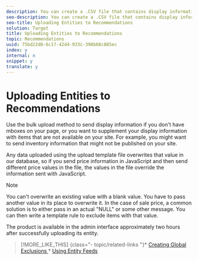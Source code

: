 ```yaml
---
description: You can create a .CSV file that contains display information for your products, then bulk upload it to the recommendations server.
seo-description: You can create a .CSV file that contains display information for your products, then bulk upload it to the recommendations server.
seo-title: Uploading Entities to Recommendations
solution: Target
title: Uploading Entities to Recommendations
topic: Recommendations
uuid: 75bd22d0-6c17-42d4-933c-398b68c885ec
index: y
internal: n
snippet: y
translate: y
---
```


# Uploading Entities to Recommendations

Use the bulk upload method to send display information if you don't have mboxes on your page, or you want to supplement your display information with items that are not available on your site. For example, you might want to send inventory information that might not be published on your site. 

Any data uploaded using the upload template file overwrites that value in our database, so if you send price information in JavaScript and then send different price values in the file, the values in the file override the information sent with JavaScript. 


>[!NOTE]
>
>You can't overwrite an existing value with a blank value. You have to pass another value in its place to overwrite it. In the case of sale price, a common solution is to either pass in an actual "NULL" or some other message. You can then write a template rule to exclude items with that value.



The product is available in the admin interface approximately two hours after successfully uploading its entity. 
>[!MORE_LIKE_THIS] {class="- topic/related-links "}* [ Creating Global Exclusions ](t_Creating_Global_Exclusions.md#task_ABDA6F68D8BD47988A67A06396121318)* [ Using Entity Feeds ](t_Using_Entity_Feeds.md#task_4034B221DC754633B1280893AE6B5F86)
